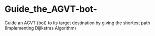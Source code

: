 # Guide_the_AGVT-bot-
Guide an AGVT (bot) to its target destination by giving the shortest path (Implementing Dijikstras Algorithm)
